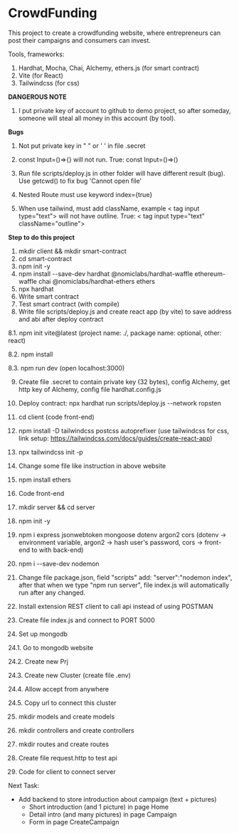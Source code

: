 # CrowdFunding

This project to create a crowdfunding website, where entrepreneurs can post their campaigns and consumers can invest.

Tools, frameworks:
1. Hardhat, Mocha, Chai, Alchemy, ethers.js (for smart contract)
2. Vite (for React)
3. Tailwindcss (for css)

**DANGEROUS NOTE**
1. I put private key of account to github to demo project, so after someday, someone will steal all money in this account (by tool).

**Bugs**

1. Not put private key in " " or ' ' in file .secret

2. const Input=()=>{} will not run. True: const Input=()=>() 

3. Run file scripts/deploy.js in other folder will have different result (bug). Use getcwd() to fix bug 'Cannot open file'

4. Nested Route must use keyword index={true}

5. When use tailwind, must add className, example < tag input type="text"> will not have outline. True: < tag input type="text" className="outline">

**Step to do this project**
1. mkdir client && mkdir smart-contract
2. cd smart-contract
3. npm init -y
4. npm install --save-dev hardhat @nomiclabs/hardhat-waffle ethereum-waffle chai @nomiclabs/hardhat-ethers ethers
5. npx hardhat
6. Write smart contract
7. Test smart contract (with compile)
8. Write file scripts/deploy.js and create react app (by vite) to save address and abi after deploy contract

8.1. npm init vite@latest (project name: ./, package name: optional, other: react)

8.2. npm install

8.3. npm run dev (open localhost:3000)

9. Create file .secret to contain private key (32 bytes), config Alchemy, get http key of Alchemy, config file hardhat.config.js
10. Deploy contract: npx hardhat run scripts/deploy.js --network ropsten

11. cd client (code front-end)
12. npm install -D tailwindcss postcss autoprefixer (use tailwindcss for css, link setup: https://tailwindcss.com/docs/guides/create-react-app)
13. npx tailwindcss init -p
14. Change some file like instruction in above website
15. npm install ethers
16. Code front-end
17. mkdir server && cd server
18. npm init -y
19. npm i express jsonwebtoken mongoose dotenv argon2 cors (dotenv -> environment variable, argon2 -> hash user's password, cors -> front-end to with back-end)
20. npm i --save-dev nodemon
21. Change file package.json, field "scripts" add: "server":"nodemon index", after that when we type "npm run server", file index.js will automatically run after any changed.
22. Install extension REST client to call api instead of using POSTMAN
23. Create file index.js and connect to PORT 5000
24. Set up mongodb

24.1. Go to mongodb website

24.2. Create new Prj

24.3. Create new Cluster (create file .env)

24.4. Allow accept from anywhere

24.5. Copy url to connect this cluster

25. mkdir models and create models
26. mkdir controllers and create controllers
27. mkdir routes and create routes
28. Create file request.http to test api

29. Code for client to connect server

Next Task:
- Add backend to store introduction about campaign (text + pictures)
  - Short introduction (and 1 picture) in page Home
  - Detail intro (and many pictures) in page Campaign
  - Form in page CreateCampaign

